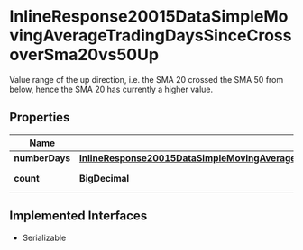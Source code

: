 

# InlineResponse20015DataSimpleMovingAverageTradingDaysSinceCrossoverSma20vs50Up

Value range of the up direction, i.e. the SMA 20 crossed the SMA 50 from below, hence the SMA 20 has currently a higher value.

## Properties

Name | Type | Description | Notes
------------ | ------------- | ------------- | -------------
**numberDays** | [**InlineResponse20015DataSimpleMovingAverageTradingDaysSinceCrossoverSma20vs50UpNumberDays**](InlineResponse20015DataSimpleMovingAverageTradingDaysSinceCrossoverSma20vs50UpNumberDays.md) |  |  [optional]
**count** | **BigDecimal** | Number of notations. |  [optional]


## Implemented Interfaces

* Serializable


